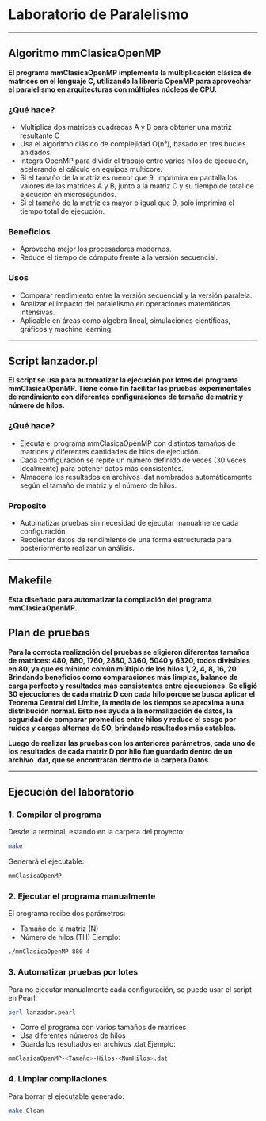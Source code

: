 # Laboratorio de Paralelismo
---
## Algoritmo mmClasicaOpenMP
**El programa mmClasicaOpenMP implementa la multiplicación clásica de matrices en el lenguaje C, utilizando la librería OpenMP
para aprovechar el paralelismo en arquitecturas con múltiples núcleos de CPU.**

### ¿Qué hace?
- Multiplica dos matrices cuadradas A y B para obtener una matriz resultante C
- Usa el algoritmo clásico de complejidad O(n³), basado en tres bucles anidados.
- Integra OpenMP para dividir el trabajo entre varios hilos de ejecución, acelerando el cálculo en equipos multicore.
- Si el tamaño de la matriz es menor que 9, imprimira en pantalla los valores de las matrices A y B, junto a la matriz
C y su tiempo de total de ejecución en microsegundos.
- Si el tamaño de la matriz es mayor o igual que 9, solo imprimira el tiempo total de ejecución.

### Beneficios
- Aprovecha mejor los procesadores modernos.
- Reduce el tiempo de cómputo frente a la versión secuencial.

### Usos
- Comparar rendimiento entre la versión secuencial y la versión paralela.
- Analizar el impacto del paralelismo en operaciones matemáticas intensivas.
- Aplicable en áreas como álgebra lineal, simulaciones científicas, gráficos y machine learning.

---

## Script lanzador.pl
**El script se usa para automatizar la ejecución por lotes del programa mmClasicaOpenMP. Tiene como fin facilitar las pruebas
experimentales de rendimiento con diferentes configuraciones de tamaño de matriz y número de hilos.**

### ¿Qué hace?
- Ejecuta el programa mmClasicaOpenMP con distintos tamaños de matrices y diferentes cantidades de hilos de ejecución.
- Cada configuración se repite un número definido de veces (30 veces idealmente) para obtener datos más consistentes.
- Almacena los resultados en archivos .dat nombrados automáticamente según el tamaño de matriz y el número de hilos.

### Proposito
- Automatizar pruebas sin necesidad de ejecutar manualmente cada configuración.
- Recolectar datos de rendimiento de una forma estructurada para posteriormente realizar un análisis.

---

## Makefile
**Esta diseñado para automatizar la compilación del programa mmClasicaOpenMP.**

## Plan de pruebas 
**Para la correcta realización del pruebas se eligieron diferentes tamaños de matrices: 480, 880, 1760, 2880, 3360, 5040 y 6320, todos divisibles en 80, ya que es mínimo común múltiplo de los hilos 1, 2, 4, 8, 16, 20.
Brindando beneficios como comparaciones más limpias, balance de carga perfecto y resultados más consistentes entre ejecuciones.
Se eligió 30 ejecuciones de cada matriz D con cada hilo porque se busca aplicar el Teorema Central del Límite, la media de los tiempos se aproxima a una distribución normal.
Esto nos ayuda a la normalización de datos, la seguridad de comparar promedios entre hilos y reduce el sesgo por ruidos y cargas alternas de SO, brindando resultados más estables.**

**Luego de realizar las pruebas con los anteriores parámetros, cada uno de los resultados de cada matriz D por hilo fue guardado dentro de un archivo .dat, que se encontrarán dentro de la carpeta Datos.**

---

## Ejecución del laboratorio
### 1. Compilar el programa
Desde la terminal, estando en la carpeta del proyecto:
```bash
make
```
Generará el ejecutable:
```bash
mmClasicaOpenMP
```
### 2. Ejecutar el programa manualmente
El programa recibe dos parámetros:
- Tamaño de la matriz (N)
- Número de hilos (TH)
Ejemplo:
```bash
./mmClasicaOpenMP 880 4
```
### 3. Automatizar pruebas por lotes
Para no ejecutar manualmente cada configuración, se puede usar el script en Pearl:
```bash
perl lanzador.pearl
```
- Corre el programa con varios tamaños de matrices
- Usa diferentes números de hilos
- Guarda los resultados en archivos .dat
Ejemplo:
```bash
mmClasicaOpenMP-<Tamaño>-Hilos-<NumHilos>.dat
```
### 4. Limpiar compilaciones
Para borrar el ejecutable generado:
```bash
make Clean
```

